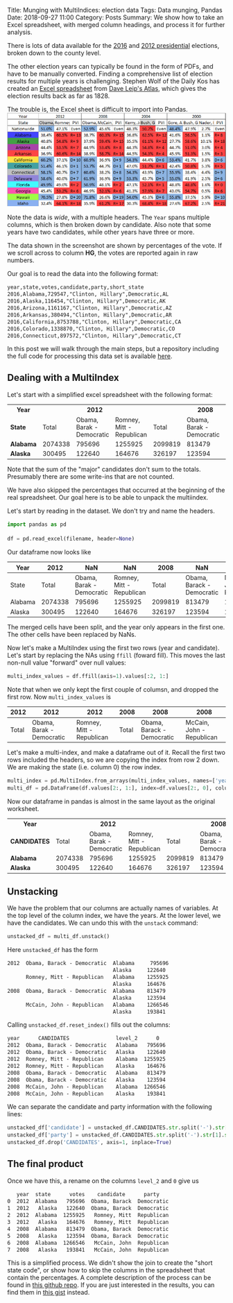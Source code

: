 Title: Munging with MultiIndices: election data
Tags: Data munging, Pandas
Date: 2018-09-27 11:00
Category: Posts
Summary: We show how to take an Excel spreadsheet, with merged column headings, and process it for further analysis.

There is lots of data available for the [2016](https://data.opendatasoft.com/explore/dataset/usa-2016-presidential-election-by-county@public/) and [2012 presidential](https://www.kaggle.com/joelwilson/2012-2016-presidential-elections) elections, broken down to the county level.

The other election years can typically be found in the form of PDFs, and have to be manually converted. Finding a comprehensive list of election results for multiple years is challenging. Stephen Wolf of the Daily Kos has created an [Excel spreadsheet](https://drive.google.com/folderview?id=0Bz_uFI8VY7xLekx0cWdVcGhJblk&usp=sharing) from [Dave Leip's Atlas](http://uselectionatlas.org/), which gives the election results back as far as 1828.

The trouble is, the Excel sheet is difficult to import into Pandas.
![Screenshot of presidential election spreadsheet](images/presidential_spreadsheet_screenshot.png)


Note the data is _wide_, with a multiple headers. The `Year` spans multiple columns, which is then broken down by candidate. Also note that some years have two candidates, while other years have three or more.

The data shown in the screenshot are shown by percentages of the vote. If we scroll across to column **HG**, the votes are reported again in raw numbers.

Our goal is to read the data into the following format:
```
year,state,votes,candidate,party,short_state
2016,Alabama,729547,"Clinton, Hillary",Democratic,AL
2016,Alaska,116454,"Clinton, Hillary",Democratic,AK
2016,Arizona,1161167,"Clinton, Hillary",Democratic,AZ
2016,Arkansas,380494,"Clinton, Hillary",Democratic,AR
2016,California,8753788,"Clinton, Hillary",Democratic,CA
2016,Colorado,1338870,"Clinton, Hillary",Democratic,CO
2016,Connecticut,897572,"Clinton, Hillary",Democratic,CT
```

In this post we will walk through the main steps, but a repository including the full code for processing this data set is available [here](https://github.com/kiwidamien/presidential_election_data).

## Dealing with a MultiIndex

Let's start with a simplified excel spreadsheet with the following format:

<table>
<tr>
  <th>Year</th>
  <th colspan=3 style="text-align:center">2012</th>
  <th colspan=3 style="text-align:center">2008</th>
</tr>
<tr>
  <td><b>State</b></td>
  <td>Total</td>
  <td>Obama, Barak -  Democratic</td>
  <td>Romney, Mitt - Republican </td>
  <td>Total</td>
  <td>Obama, Barak -  Democratic</td>
  <td>McCain, John - Republican </td>
</tr>
<tr>
  <td><b>Alabama</b></td>
  <td>2074338</td>
  <td>795696</td>
  <td>1255925</td>
  <td>2099819</td>
  <td>813479</td>
  <td>1266546</td>
</tr>
<tr>
  <td><b>Alaska</b></td>
  <td>300495</td>
  <td>122640</td>
  <td>164676</td>
  <td>326197</td>
  <td>123594</td>
  <td>193841</td>
</tr>
</table>


Note that the sum of the "major" candidates don't sum to the totals. Presumably there are some write-ins that are not counted.

We have also skipped the percentages that occurred at the beginning of the real spreadsheet. Our goal here is to be able to unpack the multiindex.

Let's start by reading in the dataset. We don't try and name the headers.
```python
import pandas as pd

df = pd.read_excel(filename, header=None)
```
Our dataframe now looks like

| Year | 2012  | NaN | NaN | 2008 | NaN | NaN |
| --- | --- | --- | --- | --- | --- | --- |
| State | Total |  Obama, Barak -  Democratic | Romney, Mitt - Republican | Total |	Obama, Barack - Democratic |	McCain, John - Republican |
|Alabama |  2074338 | 795696	| 1255925 | 2099819 | 813479 | 1266546 |
|Alaska | 300495 |	122640 | 164676 |326197 |	123594 | 	193841 |

The merged cells have been split, and the year only appears in the first one. The other cells have been replaced by NaNs.

Now let's make a MultiIndex using the first two rows (year and candidate). Let's start by replacing the NAs using `ffill` (foward fill). This moves the last non-null value "forward" over null values:
```python
multi_index_values = df.ffill(axis=1).values[:2, 1:]
```
Note that when we only kept the first couple of columsn, and dropped the first row. Now `multi_index_values` is

| 2012  | 2012 | 2012 | 2008 | 2008 | 2008 |
| --- | --- | --- | --- | --- | --- |
| Total |  Obama, Barak -  Democratic | Romney, Mitt - Republican | Total |	Obama, Barack - Democratic |	McCain, John - Republican |

Let's make a multi-index, and make a dataframe out of it. Recall the first two rows included the headers, so we are copying the index from row 2 down. We are making the state (i.e. column 0) the row index.
```python
multi_index = pd.MultiIndex.from_arrays(multi_index_values, names=['year', 'CANDIDATES'])
multi_df = pd.DataFrame(df.values[2:, 1:], index=df.values[2:, 0], columns=multi_index)
```
Now our dataframe in pandas is almost in the same layout as the original worksheet.

<table>
<tr>
  <th>Year</th>
  <th colspan=3 style="text-align:center">2012</th>
  <th colspan=3 style="text-align:center">2008</th>
</tr>
<tr>
  <td><b>CANDIDATES</b></td>
  <td>Total</td>
  <td>Obama, Barak -  Democratic</td>
  <td>Romney, Mitt - Republican </td>
  <td>Total</td>
  <td>Obama, Barak -  Democratic</td>
  <td>McCain, John - Republican </td>
</tr>
<tr>
  <td><b>Alabama</b></td>
  <td>2074338</td>
  <td>795696</td>
  <td>1255925</td>
  <td>2099819</td>
  <td>813479</td>
  <td>1266546</td>
</tr>
<tr>
  <td><b>Alaska</b></td>
  <td>300495</td>
  <td>122640</td>
  <td>164676</td>
  <td>326197</td>
  <td>123594</td>
  <td>193841</td>
</tr>
</table>

## Unstacking

We have the problem that our columns are actually names of variables. At the top level of the column index, we have the years. At the lower level, we have the candidates. We can undo this with the `unstack` command:
```python
unstacked_df = multi_df.unstack()
```
Here `unstacked_df` has the form

```
2012  Obama, Barack - Democratic  Alabama     795696
                                  Alaska     122640
      Romney, Mitt - Republican   Alabama    1255925
                                  Alaska     164676
2008  Obama, Barack - Democratic  Alabama    813479
                                  Alaska     123594
      McCain, John - Republican   Alabama    1266546
                                  Alaska     193841
```

Calling `unstacked_df.reset_index()` fills out the columns:
```
year      CANDIDATES               level_2      0
2012  Obama, Barack - Democratic   Alabama   795696
2012  Obama, Barack - Democratic   Alaska    122640
2012  Romney, Mitt - Republican    Alabama  1255925
2012  Romney, Mitt - Republican    Alaska    164676
2008  Obama, Barack - Democratic   Alabama   813479
2008  Obama, Barack - Democratic   Alaska    123594
2008  McCain, John - Republican    Alabama  1266546
2008  McCain, John - Republican    Alaska    193841
```

We can separate the candidate and party information with the following lines:
```python
unstacked_df['candidate'] = unstacked_df.CANDIDATES.str.split('-').str[0].str.strip()
unstacked_df['party'] = unstacked_df.CANDIDATES.str.split('-').str[1].str.strip()
unstacked_df.drop('CANDIDATES', axis=1, inplace=True)
```

## The final product

Once we have this, a rename on the columns `level_2` and `0` give us
```
   year  state      votes    candidate      party
0  2012  Alabama   795696  Obama, Barack  Democratic
1  2012   Alaska   122640  Obama, Barack  Democratic
2  2012  Alabama  1255925   Romney, Mitt  Republican
3  2012   Alaska   164676   Romney, Mitt  Republican
4  2008  Alabama   813479  Obama, Barack  Democratic
5  2008   Alaska   123594  Obama, Barack  Democratic
6  2008  Alabama  1266546   McCain, John  Republican
7  2008   Alaska   193841   McCain, John  Republican
```
This is a simplified process. We didn't show the join to create the "short state code", or show how to skip the columns in the spreadsheet that contain the percentages.  A complete description of the process can be found in [this github repo](https://github.com/kiwidamien/presidential_election_data). If you are just interested in the results, you can find them in [this gist](https://gist.github.com/kiwidamien/6b069a63fa204cd7d2b893510e2efe7c) instead.

